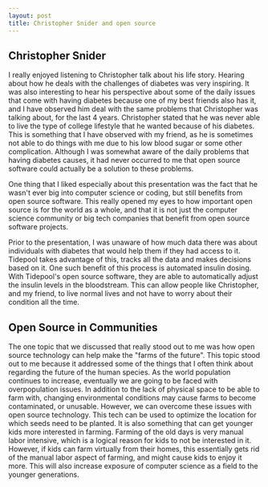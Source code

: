 ```yaml
---
layout: post
title: Christopher Snider and open source 
---
```



## Christopher Snider


I really enjoyed listening to Christopher talk about his life story. Hearing about how he deals with the challenges of diabetes was very inspiring. It was also interesting to hear his perspective about some of the daily issues that come with having diabetes because one of my best friends also has it, and I have observed him deal with the same problems that Christopher was talking about, for the last 4 years. Christopher stated that he was never able to live the type of college lifestyle that he wanted because of his diabetes. This is something that I have observed with my friend, as he is sometimes not able to do things with me due to his low blood sugar or some other complication. Although I was somewhat aware of the daily problems that having diabetes causes, it had never occurred to me that open source software could actually be a solution to these problems. 

One thing that I liked especially about this presentation was the fact that he wasn't ever big into computer science or coding, but still benefits from open source software. This really opened my eyes to how important open source is for the world as a whole, and that it is not just the computer science community or big tech companies that benefit from open source software projects. 

Prior to the presentation, I was unaware of how much data there was about individuals with diabetes that would help them if they had access to it. Tidepool takes advantage of this, tracks all the data and makes decisions based on it. One such benefit of this process is automated insulin dosing. With Tidepool's open source software, they are able to automatically adjust the insulin levels in the bloodstream. This can allow people like Christopher, and my friend, to live normal lives and not have to worry about their condition all the time. 


## Open Source in Communities
 

The one topic that we discussed that really stood out to me was how open source technology can help make the "farms of the future". This topic stood out to me because it addressed some of the things that I often think about regarding the future of the human species. As the world population continues to increase, eventually we are going to be faced with overpopulation issues. In addition to the lack of physical space to be able to farm with, changing environmental conditions may cause farms to become contaminated, or unusable. However, we can overcome these issues with open source technology. This tech can be used to optimize the location for which seeds need to be planted. It is also something that can get younger kids more interested in farming. Farming of the old days is very manual labor intensive, which is a logical reason for kids to not be interested in it. However, if kids can farm virtually from their homes, this essentially gets rid of the manual labor aspect of farming, and might cause kids to enjoy it more. This will also increase exposure of computer science as a field to the younger generations. 





 